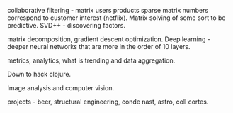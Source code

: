 collaborative filtering - matrix users products sparse matrix numbers correspond to customer interest (netflix).  Matrix solving of some sort to be predictive.  SVD++ - discovering factors.

matrix decomposition, gradient descent optimization.  Deep learning - deeper neural networks that are more in the order of 10 layers.

metrics, analytics, what is trending and data aggregation.

Down to hack clojure.

Image analysis and computer vision.

projects - beer, structural engineering, conde nast, astro, coll cortes.